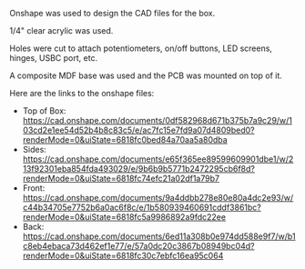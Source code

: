 Onshape was used to design the CAD files for the box. 

1/4" clear acrylic was used.

Holes were cut to attach potentiometers, on/off buttons, LED screens, hinges, USBC port, etc.

A composite MDF base was used and the PCB was mounted on top of it. 

Here are the links to the onshape files:
- Top of Box: https://cad.onshape.com/documents/0df582968d671b375b7a9c29/w/103cd2e1ee54d52b4b8c83c5/e/ac7fc15e7fd9a07d4809bed0?renderMode=0&uiState=6818fc0bed84a70aa5a80dba 
- Sides: https://cad.onshape.com/documents/e65f365ee89599609901dbe1/w/213f92301eba854fda493029/e/9b6b9b5771b2472295cb6f8d?renderMode=0&uiState=6818fc74efc21a02df1a79b7
- Front: https://cad.onshape.com/documents/9a4ddbb278e80e80a4dc2e93/w/c44b34705e7752b6a0ac6f8c/e/1b580939460691cddf3861bc?renderMode=0&uiState=6818fc5a9986892a9fdc22ee
- Back: https://cad.onshape.com/documents/6ed11a308b0e974dd588e9f7/w/b1c8eb4ebaca73d462ef1e77/e/57a0dc20c3867b08949bc04d?renderMode=0&uiState=6818fc30c7ebfc16ea95c064


